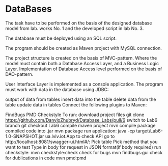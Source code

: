 # DataBases
The task have to be performed on the basis of the designed database model from lab. works No. 1 and the developed script in lab No. 3.

The database must be deployed using an SQL script.

The program should be created as Maven project with MySQL connection.

The project structure is created on the basis of MVC-pattern. Where the model must contain both a Database Access Layer, and a Business Logic Layer. Implementation of Database Access level performed on the basis of DAO-pattern.

User Interface Layer is implemented as a console application. The program must work with data in the database using JDBC:

output of data from tables
insert data into the table
delete data from the table
update data in tables
Connect the following plugins to Maven:

FindBugs
PMD
Checkstyle
To run:
download project files git clone https://github.com/DanyloZhubryd/Database_Labs/pull/6
switch to Lab6 branch git checkout Lab6
compile maven project mvn compile
package compiled code into .jar mvn package
run application: java -cp target\Lab6-1.0-SNAPSHOT.jar ua.lviv.iot.App
to check API go to http://localhost:8081/swagger-ui.html#/:
Pick table
Pick method that you want to test
Type in body for request in JSON format(if body required)
run checkstyle: mvn checkstyle:check
check for bugs mvn findbugs:gui
check for dublications in code mvn pmd:pmd
